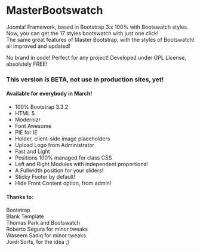 # MasterBootswatch
<p>Joomla! Framework, based in Bootstrap 3.x 100% with Bootswatch styles.<br>
  Now, you can get the 17 styles bootswatch with just one click!<br>
The same great features of Master Bootstrap, with the styles of Bootswatch! all improved and updated!</p>
<p>No brand in code! Perfect for any project! Developed under GPL License, absolutely FREE!</p>
<h3>This version is BETA, not use in production sites, yet!</h3>
<h4>Available for everybody in March!</h4>
<ul>
  <li>100% Bootstrap 3.3.2</li>
  <li>HTML 5</li>
  <li>Modernizr</li>
  <li>Font Awesome</li>
  <li>PIE for IE</li>
  <li>Holder, client-side image placeholders</li>
  <li>Upload Logo from Administrator</li>
  <li>Fast and Light</li>
  <li>Positions 100% managed for class CSS</li>
  <li>Left and Right Modules with independent proportions!</li>
  <li>A Fullwidth position for your sliders!</li>
  <li>Sticky Footer by default!</li>
  <li>Hide Front Content option, from admin!</li>
</ul>
<h4>Thanks to:</h4>
Bootstrap<br>
Blank Template<br>
Thomas Park and Bootswatch<br>
Roberto Segura for minor tweaks<br>
Waseem Sadiq for minor tweaks<br>
Jordi Sorts, for the idea ;)

